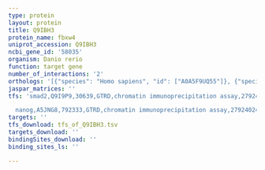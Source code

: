```yaml
---
type: protein
layout: protein
title: Q9IBH3
protein_name: fbxw4
uniprot_accession: Q9IBH3
ncbi_gene_id: '58035'
organism: Danio rerio
function: target gene
number_of_interactions: '2'
orthologs: '[{"species": "Homo sapiens", "id": ["A0A5F9UQ55"]}, {"species": "Mus musculus", "id": ["<a href=\"/protein/q9jmj2\">Q9JMJ2</a>"]}, {"species": "Rattus norvegicus", "id": ["<a href=\"/protein/d4a2v7\">D4A2V7</a>"]}, {"species": "Drosophila melanogaster", "id": ["<a href=\"/protein/q8sx44\">Q8SX44</a>"]}]'
jaspar_matrices: ''
tfs: 'smad2,Q9I9P9,30639,GTRD,chromatin immunoprecipitation assay,27924024%5Buid%5D,No

  nanog,A5JNG8,792333,GTRD,chromatin immunoprecipitation assay,27924024%5Buid%5D,No'
targets: ''
tfs_download: tfs_of_Q9IBH3.tsv
targets_download: ''
bindingSites_download: ''
binding_sites_ls: ''

---
```

